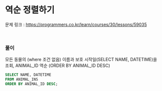 역순 정렬하기
===

문제 링크 : https://programmers.co.kr/learn/courses/30/lessons/59035

<br>

### 풀이

모든 동물의 (where 조건 없음) 이름과 보호 시작일(SELECT NAME, DATETIME)을 조회, ANIMAL_ID 역순 (ORDER BY ANIMAL_ID DESC)

~~~SQL
SELECT NAME, DATETIME
FROM ANIMAL_INS
ORDER BY ANIMAL_ID DESC;
~~~